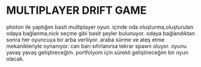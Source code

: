 # MULTIPLAYER DRIFT GAME

 photon ile yaptığım basit multiplayer oyun. içinde oda oluşturma,oluşturulan odaya bağlanma,nick seçme gibi basit şeyler bulunuyor. odaya bağlandıktan sonra her oyuncuya bir arba veriliyor. araba sürme ve ateş etme mekanikleriyle oynanıyor. can barı sıfırlanırsa tekrar spawn oluyor. oyunu yavaş yavaş geliştireceğim. portfolyom için sürekli geliştireceğim bir oyun olacak.
